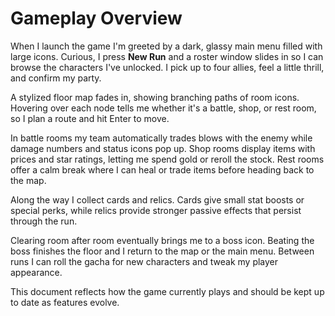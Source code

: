 # Gameplay Overview

When I launch the game I'm greeted by a dark, glassy main menu filled with large icons. Curious, I press **New Run** and a roster window slides in so I can browse the characters I've unlocked. I pick up to four allies, feel a little thrill, and confirm my party.

A stylized floor map fades in, showing branching paths of room icons. Hovering over each node tells me whether it's a battle, shop, or rest room, so I plan a route and hit Enter to move.

In battle rooms my team automatically trades blows with the enemy while damage numbers and status icons pop up. Shop rooms display items with prices and star ratings, letting me spend gold or reroll the stock. Rest rooms offer a calm break where I can heal or trade items before heading back to the map.

Along the way I collect cards and relics. Cards give small stat boosts or special perks, while relics provide stronger passive effects that persist through the run.

Clearing room after room eventually brings me to a boss icon. Beating the boss finishes the floor and I return to the map or the main menu. Between runs I can roll the gacha for new characters and tweak my player appearance.

This document reflects how the game currently plays and should be kept up to date as features evolve.
